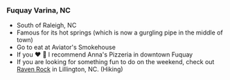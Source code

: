 ### Fuquay Varina, NC

- South of Raleigh, NC
- Famous for its hot springs (which is now a gurgling pipe in the middle of town)
- Go to eat at Aviator's Smokehouse
- If you :heart: :pizza: I recommend Anna's Pizzeria in downtown Fuquay
- If you are looking for something fun to do on the weekend, check out [Raven Rock](https://ravenrock.com) in Lillington, NC. (Hiking)
